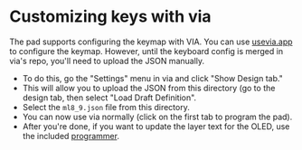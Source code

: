 # Customizing keys with via

The pad supports configuring the keymap with VIA. You can use
[usevia.app](https://usevia.app/) to configure the keymap. However, until the
keyboard config is merged in via's repo, you'll need to upload the JSON
manually.

* To do this, go the "Settings" menu in via and click "Show Design tab." 
* This will allow you to upload the JSON from this directory (go to the design
  tab, then select "Load Draft Definition".
* Select the `ml8_9.json` file from this directory. 
* You can now use via normally (click on the first tab to program the pad).
* After you're done, if you want to update the layer text for the OLED, use the
  included [programmer](../kbp/README.md).
